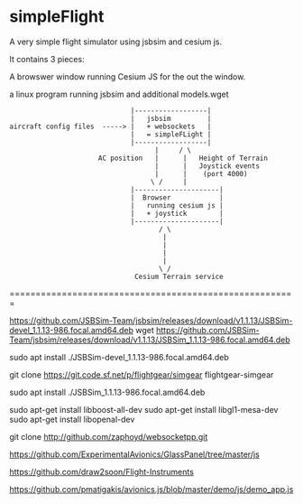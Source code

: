 # simpleFlight
 
 A very simple flight simulator using jsbsim and cesium js.
 
 It contains 3 pieces:
 
 A browswer window running Cesium JS for the out the window.
 
 a linux program running jsbsim and additional models.wget
 ```pre
                               |------------------|
                               |   jsbsim         |
aircraft config files  -----> |   + websockets   |
                               |   = simpleFLight |
                               |------------------|
                                     |     / \
                       AC position   |      |   Height of Terrain                       
                                     |      |   Joystick events
                                     |      |    (port 4000)
                                    \ /     |
                               |---------------------|
                               |  Browser            |
                               |   running cesium js |
                               |   + joystick        |
                               |---------------------|
                                      / \
                                       |
                                       |
                                       |
                                       |
                                      \ /
                                Cesium Terrain service
 ```
 
 
 
 
 
 
 
 
 =======================================================
 
https://github.com/JSBSim-Team/jsbsim/releases/download/v1.1.13/JSBSim-devel_1.1.13-986.focal.amd64.deb
wget https://github.com/JSBSim-Team/jsbsim/releases/download/v1.1.13/JSBSim_1.1.13-986.focal.amd64.deb

 
sudo apt install ./JSBSim-devel_1.1.13-986.focal.amd64.deb 

git clone https://git.code.sf.net/p/flightgear/simgear flightgear-simgear


sudo apt install ./JSBSim_1.1.13-986.focal.amd64.deb


sudo apt-get install libboost-all-dev
sudo apt-get install libgl1-mesa-dev
sudo apt-get install libopenal-dev

git clone http://github.com/zaphoyd/websocketpp.git


https://github.com/ExperimentalAvionics/GlassPanel/tree/master/js

https://github.com/draw2soon/Flight-Instruments

https://github.com/pmatigakis/avionics.js/blob/master/demo/js/demo_app.js






